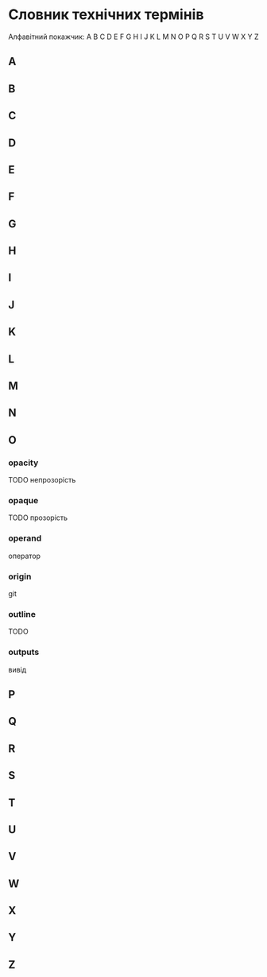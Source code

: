 # Словник технічних термінів

Алфавітний покажчик: A B C D E F G H I J K L M N O P Q R S T U V W X Y Z

## A

## B

## C

## D

## E

## F

## G

## H

## I

## J

## K

## L

## M

## N

## O

### opacity

TODO непрозорість

### opaque

TODO прозорість

### operand

оператор

### origin

git

### outline

TODO

### outputs

вивід

## P

## Q

## R

## S

## T

## U

## V

## W

## X

## Y

## Z
